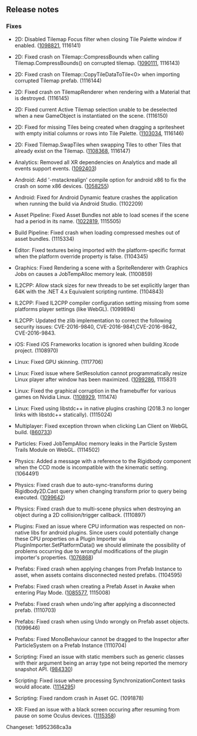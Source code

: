 ## Release notes

### Fixes

-   2D: Disabled Tilemap Focus filter when closing Tile Palette window if enabled. ([1098821](https://issuetracker.unity3d.com/issues/tilemap-focus-filter-remains-active-in-scene-view-after-closing-the-tile-palette-window-with-focus-on-set-to-tilemap-or-grid), 1116141)

-   2D: Fixed crash on Tilemap::CompressBounds when calling Tilemap.CompressBounds() on corrupted tilemap. ([1090111](https://issuetracker.unity3d.com/issues/crash-on-tilemap-compressbounds-when-calling-tilemap-dot-compressbounds-on-corrupted-tilemap), 1116143)

-   2D: Fixed crash on Tilemap::CopyTileDataToTile\<0\> when importing corrupted Tilemap prefab. (1116144)

-   2D: Fixed crash on TilemapRenderer when rendering with a Material that is destroyed. (1116145)

-   2D: Fixed current Active Tilemap selection unable to be deselected when a new GameObject is instantiated on the scene. (1116150)

-   2D: Fixed for missing Tiles being created when dragging a spritesheet with empty initial columns or rows into Tile Palette. ([1103034](https://issuetracker.unity3d.com/issues/missing-tiles-when-dragging-sprite-sheet-into-tile-palette), 1116146)

-   2D: Fixed Tilemap.SwapTiles when swapping Tiles to other Tiles that already exist on the Tilemap. ([1108368](https://issuetracker.unity3d.com/issues/2d-tilemap-tilemap-dot-swaptile-swapping-tiles-to-empty), 1116147)

-   Analytics: Removed all XR dependencies on Analytics and made all events support events. ([1092403](https://issuetracker.unity3d.com/issues/disabling-unity-analytics-package-throws-compilation-errors-when-project-is-using-unityengine-dot-xr-namespace))

-   Android: Add \'-mstackrealign\' compile option for android x86 to fix the crash on some x86 devices. ([1058255](https://issuetracker.unity3d.com/issues/android-player-crashes-on-some-specific-devices-with-x86-architecture-and-os-version-around-4-dot-4~4-dot-5))

-   Android: Fixed for Android Dynamic feature crashes the application when running the build via Android Studio. (1102209)

-   Asset Pipeline: Fixed Asset Bundles not able to load scenes if the scene had a period in its name. ([1022819](https://issuetracker.unity3d.com/issues/cant-load-a-scene-from-asset-bundle-if-scene-has-a-period-in-the-name), 1115505)

-   Build Pipeline: Fixed crash when loading compressed meshes out of asset bundles. (1115334)

-   Editor: Fixed textures being imported with the platform-specific format when the platform override property is false. (1104345)

-   Graphics: Fixed Rendering a scene with a SpriteRenderer with Graphics Jobs on causes a JobTempAlloc memory leak. (1100859)

-   IL2CPP: Allow stack sizes for new threads to be set explicitly larger than 64K with the .NET 4.x Equivalent scripting runtime. (1104843)

-   IL2CPP: Fixed IL2CPP compiler configuration setting missing from some platforms player settings (like WebGL). (1099894)

-   IL2CPP: Updated the zlib implementation to correct the following security issues: CVE-2016-9840, CVE-2016-9841,CVE-2016-9842, CVE-2016-9843.

-   iOS: Fixed iOS Frameworks location is ignored when building Xcode project. (1108970)

-   Linux: Fixed GPU skinning. (1117706)

-   Linux: Fixed issue where SetResolution cannot programmatically resize Linux player after window has been maximized. ([1099286](https://issuetracker.unity3d.com/issues/setresolution-fullscreen-parameter-does-not-work-on-linux), 1115831)

-   Linux: Fixed the graphical corruption in the framebuffer for various games on Nvidia Linux. ([1108929](https://issuetracker.unity3d.com/issues/linux-nvidia-graphical-corruption-in-many-games-possible-regression), 1111474)

-   Linux: Fixed using libstdc++ in native plugins crashing (2018.3 no longer links with libstdc++ statically). (1115024)

-   Multiplayer: Fixed exception thrown when clicking Lan Client on WebGL build. ([860733](https://issuetracker.unity3d.com/issues/networkmanagerhud-uncaught-typeerror-cannot-read-property-id-of-null-thrown-when-clicking-lan-client-on-webgl-build))

-   Particles: Fixed JobTempAlloc memory leaks in the Particle System Trails Module on WebGL. (1114502)

-   Physics: Added a message with a reference to the Rigidbody component when the CCD mode is incompatible with the kinematic setting. (1064491)

-   Physics: Fixed crash due to auto-sync-transforms during Rigidbody2D.Cast query when changing transform prior to query being executed. ([1099642](https://issuetracker.unity3d.com/issues/physicsquery2d-collidercastall-crash-when-calling-rigidbody2d-dot-cast))

-   Physics: Fixed crash due to multi-scene physics when destroying an object during a 2D collision/trigger callback. (1110897)

-   Plugins: Fixed an issue where CPU information was respected on non-native libs for android plugins. Since users could potentially change these CPU properties on a Plugin Importer via PluginImporter.SetPlatformData() we should eliminate the possibility of problems occurring due to wrongful modifications of the plugin importer\'s properties. ([1076868](https://issuetracker.unity3d.com/issues/android-plugin-stored-in-universal-aar-is-not-copied-to-apk-properly))

-   Prefabs: Fixed crash when applying changes from Prefab Instance to asset, when assets contains disconnected nested prefabs. (1104595)

-   Prefabs: Fixed crash when creating a Prefab Asset in Awake when entering Play Mode. ([1085577](https://issuetracker.unity3d.com/issues/getmanagerfromcontext-pointer-to-object-of-manager-lightmapsettings-is-null-table-index-22-when-entering-play-mode), 1115008)

-   Prefabs: Fixed crash when undo\'ing after applying a disconnected prefab. (1110703)

-   Prefabs: Fixed crash when using Undo wrongly on Prefab asset objects. (1099646)

-   Prefabs: Fixed MonoBehaviour cannot be dragged to the Inspector after ParticleSystem on a Prefab Instance (1110704)

-   Scripting: Fixed an issue with static members such as generic classes with their argument being an array type not being reported the memory snapshot API. ([984330](https://issuetracker.unity3d.com/issues/packedmemorysnapshot-type-contains-staticfieldbytes-but-has-no-static-field))

-   Scripting: Fixed issue where processing SynchronizationContext tasks would allocate. ([1114295](https://issuetracker.unity3d.com/issues/unitysynchronizationcontext-dot-executetasks-causes-per-frame-gc-alloc))

-   Scripting: Fixed random crash in Asset GC. (1091878)

-   XR: Fixed an issue with a black screen occuring after resuming from pause on some Oculus devices. ([1115358](https://issuetracker.unity3d.com/issues/oculus-black-screen-when-resume-from-sleeping-mode-on-quest))

Changeset: 1d952368ca3a
